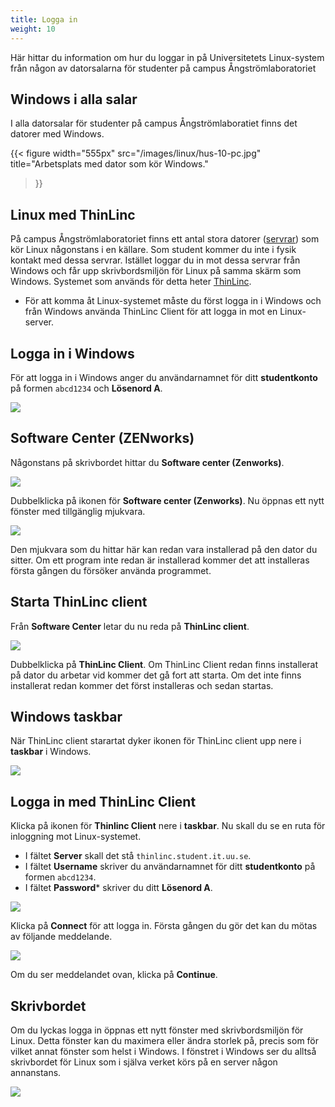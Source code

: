 ```yaml
---
title: Logga in
weight: 10
---
```


Här hittar du information om hur du loggar in på Universitetets Linux-system
från någon av datorsalarna för studenter på campus Ångströmlaboratoriet


## Windows i alla salar

I alla datorsalar för studenter på campus Ångströmlaboratiet finns det datorer
med Windows. 

{{< figure 
    width="555px" 
    src="/images/linux/hus-10-pc.jpg" 
    title="Arbetsplats med dator som kör Windows." 
>}}

## Linux med ThinLinc

På campus Ångströmlaboratoriet finns ett antal stora datorer ([servrar][server]) som kör
Linux någonstans i en källare. Som student kommer du inte i fysik kontakt med
dessa servrar. Istället loggar du in mot dessa servrar från Windows och får upp
skrivbordsmiljön för Linux på samma skärm som Windows. Systemet som används
för detta heter [ThinLinc][thinlinc]. 

[server]: https://sv.wikipedia.org/wiki/Server

[thinlinc]: https://en.wikipedia.org/wiki/ThinLinc

- För att komma åt Linux-systemet måste du först logga in i Windows och från
Windows använda ThinLinc Client för att logga in mot en Linux-server.

## Logga in i Windows


För att logga in i Windows anger du användarnamnet för ditt **studentkonto** på
formen `abcd1234` och **Lösenord A**.

![](/images/linux/windows-10-login.jpg?width=444px)

## Software Center (ZENworks)

Någonstans på skrivbordet hittar du **Software center (Zenworks)**.


![](/images/linux/software-center-icon.png)

Dubbelklicka på ikonen för **Software center (Zenworks)**. Nu öppnas ett nytt
fönster med tillgänglig mjukvara. 

![](/images/linux/software-center.png)

Den mjukvara som du hittar här kan redan vara installerad på den dator du
sitter. Om ett program inte redan är installerad kommer det att installeras första gången du
försöker använda programmet. 

## Starta ThinLinc client

Från **Software Center** letar du nu reda på **ThinLinc client**.

![](images/linux/software-center-thinlinc-client-icon.png)

Dubbelklicka på **ThinLinc Client**. Om ThinLinc Client redan finns installerat
på dator du arbetar vid kommer det gå fort att starta. Om det inte finns
installerat redan kommer det först installeras och sedan startas. 

## Windows taskbar

När ThinLinc client starartat dyker ikonen för ThinLinc client upp nere i
**taskbar** i Windows.

![](/images/linux/windows-taskbar-thinlinc-client.png)

## Logga in med ThinLinc Client

Klicka på ikonen för **Thinlinc Client** nere i **taskbar**. Nu skall du se en
ruta för inloggning mot Linux-systemet. 

- I fältet **Server** skall det stå `thinlinc.student.it.uu.se`.
- I fältet **Username** skriver du användarnamnet för ditt **studentkonto** på
formen `abcd1234`.
- I fältet **Password*** skriver du ditt **Lösenord A**.


![](/images/linux/thinlinc-login.png?width=500px)

Klicka på **Connect** för att logga in. Första gången du gör det kan du mötas av
följande meddelande. 

![](/images/linux/trust-this-host.png?width=500px)

Om du ser meddelandet ovan, klicka på **Continue**. 

## Skrivbordet 

Om du lyckas logga in öppnas ett nytt fönster med skrivbordsmiljön för Linux.
Detta fönster kan du maximera eller ändra storlek på, precis som för vilket
annat fönster som helst i Windows. I fönstret i Windows ser du alltså
skrivbordet för Linux som i själva verket körs på en server någon annanstans.

![](/images/linux/linux-desktop.png)


